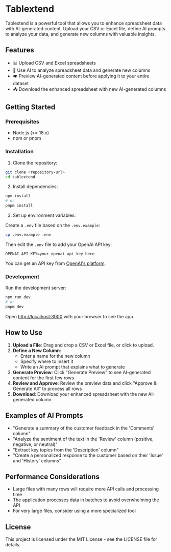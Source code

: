 # Tablextend

Tablextend is a powerful tool that allows you to enhance spreadsheet data with AI-generated content. Upload your CSV or Excel file, define AI prompts to analyze your data, and generate new columns with valuable insights.

## Features

- 📊 Upload CSV and Excel spreadsheets
- 🤖 Use AI to analyze spreadsheet data and generate new columns
- 👁️ Preview AI-generated content before applying it to your entire dataset
- 📥 Download the enhanced spreadsheet with new AI-generated columns

## Getting Started

### Prerequisites

- Node.js (>= 18.x)
- npm or pnpm

### Installation

1. Clone the repository:

```bash
git clone <repository-url>
cd tablextend
```

2. Install dependencies:

```bash
npm install
# or
pnpm install
```

3. Set up environment variables:

Create a `.env` file based on the `.env.example`:

```bash
cp .env.example .env
```

Then edit the `.env` file to add your OpenAI API key:

```
OPENAI_API_KEY=your_openai_api_key_here
```

You can get an API key from [OpenAI's platform](https://platform.openai.com/api-keys).

### Development

Run the development server:

```bash
npm run dev
# or
pnpm dev
```

Open [http://localhost:3000](http://localhost:3000) with your browser to see the app.

## How to Use

1. **Upload a File**: Drag and drop a CSV or Excel file, or click to upload.
2. **Define a New Column**: 
   - Enter a name for the new column
   - Specify where to insert it
   - Write an AI prompt that explains what to generate
3. **Generate Preview**: Click "Generate Preview" to see AI-generated content for the first few rows
4. **Review and Approve**: Review the preview data and click "Approve & Generate All" to process all rows
5. **Download**: Download your enhanced spreadsheet with the new AI-generated column

## Examples of AI Prompts

- "Generate a summary of the customer feedback in the 'Comments' column"
- "Analyze the sentiment of the text in the 'Review' column (positive, negative, or neutral)"
- "Extract key topics from the 'Description' column"
- "Create a personalized response to the customer based on their 'Issue' and 'History' columns"

## Performance Considerations

- Large files with many rows will require more API calls and processing time
- The application processes data in batches to avoid overwhelming the API
- For very large files, consider using a more specialized tool

## License

This project is licensed under the MIT License - see the LICENSE file for details.
